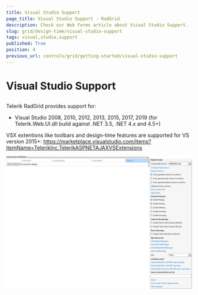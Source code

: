 ```yaml
---
title: Visual Studio Support
page_title: Visual Studio Support - RadGrid
description: Check our Web Forms article about Visual Studio Support.
slug: grid/design-time/visual-studio-support
tags: visual,studio,support
published: True
position: 4
previous_url: controls/grid/getting-started/visual-studio-support
---
```


# Visual Studio Support



## 

Telerik RadGrid provides support for:

* Visual Studio 2008, 2010, 2012, 2013, 2015, 2017, 2019
(for Telerik.Web.UI.dll build against .NET 3.5, .NET 4.x and 4.5+)

VSX extentions like toolbars and design-time features are supported for VS version 2015+:
https://marketplace.visualstudio.com/items?itemName=TelerikInc.TelerikASPNETAJAXVSExtensions 

![Visual Studio Support](images/grid_visual_studio_support.png)
